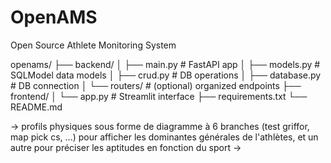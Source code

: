 # OpenAMS

Open Source Athlete Monitoring System

openams/
├── backend/
│ ├── main.py # FastAPI app
│ ├── models.py # SQLModel data models
│ ├── crud.py # DB operations
│ ├── database.py # DB connection
│ └── routers/ # (optional) organized endpoints
├── frontend/
│ └── app.py # Streamlit interface
├── requirements.txt
└── README.md

-> profils physiques sous forme de diagramme à 6 branches (test griffor, map pick cs, ...) pour afficher les dominantes générales de l'athlètes, et un autre pour préciser les aptitudes en fonction du sport
->
